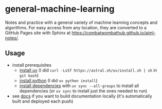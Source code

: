 # general-machine-learning

Notes and practice with a general variety of machine learning concepts and algorithms. For easy access from any location, they are converted to a GitHub Pages site with Sphinx at https://combatwombathub.github.io/aiml-notes/.

## Usage
- install prerequisites
    - [install uv](https://docs.astral.sh/uv/getting-started/installation/#standalone-installer) (I did `curl -LsSf https://astral.sh/uv/install.sh | sh` in `git bash`)
    - [install python](https://docs.astral.sh/uv/guides/install-python/#getting-started) (I did `uv python install`)
    - [install dependencies](https://docs.astral.sh/uv/guides/projects/#running-commands) with `uv sync --all-groups` to install all dependencies (or `uv sync` to install just the ones needed to run)
- see [docs](docs/README.md) if you want to build documentation locally (it's automatically built and deployed each push)

